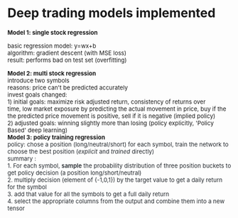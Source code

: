 # Deep trading models implemented

<font size="2"><b>Model 1: single stock regression</b></font><div><font size="2">basic regression model: y=wx+b</font></div><div><font size="2">algorithm: gradient descent (with MSE loss)</font></div><div><font size="2">result: performs bad on test set (overfitting)</font></div>

<div><b style=""><font size="2">Model 2: multi stock regression</font></b></div><div><span style=" font-size: small;">introduce two symbols</span></div><div><span style=" font-size: small;">reasons:&nbsp;</span><span style=" font-size: small;">price can't be predicted accurately</span></div><div><font size="2" style="">invest goals changed:&nbsp;</font></div><div><font size="2" style="">1) initial goals:&nbsp;</font><span style=" font-size: small;">maximize risk adjusted return,&nbsp;</span><span style=" font-size: small;">consistency of returns over time,&nbsp;</span><span style=" font-size: small;">low market exposure by p</span><font size="2" style="">redicting the actual movement in price,&nbsp;</font><span style=" font-size: small;">buy if the the predicted price movement is positive, sell if it is negative (implied policy)&nbsp;</span></div><div><span style=" font-size: small;">2) adjusted goals: winning slightly more than losing (</span><span style=" font-size: small;">policy explicitly, 'Policy Based' deep learning)</span></div><div><div><b><font size="2">Model 3: policy training regression</font></b></div></div><div><span style="color: rgb(36, 41, 46); font-family: -apple-system, BlinkMacSystemFont, &quot;Segoe UI&quot;, Helvetica, Arial, sans-serif, &quot;Apple Color Emoji&quot;, &quot;Segoe UI Emoji&quot;, &quot;Segoe UI Symbol&quot;; font-size: small;">policy: chose a position (long/neutral/short) for each symbol, train the network to choose the best position&nbsp;(</span><em style="color: rgb(36, 41, 46); font-family: -apple-system, BlinkMacSystemFont, &quot;Segoe UI&quot;, Helvetica, Arial, sans-serif, &quot;Apple Color Emoji&quot;, &quot;Segoe UI Emoji&quot;, &quot;Segoe UI Symbol&quot;; font-size: small; box-sizing: border-box;">explicit</em><span style="color: rgb(36, 41, 46); font-family: -apple-system, BlinkMacSystemFont, &quot;Segoe UI&quot;, Helvetica, Arial, sans-serif, &quot;Apple Color Emoji&quot;, &quot;Segoe UI Emoji&quot;, &quot;Segoe UI Symbol&quot;; font-size: small;">&nbsp;and&nbsp;</span><em style="color: rgb(36, 41, 46); font-family: -apple-system, BlinkMacSystemFont, &quot;Segoe UI&quot;, Helvetica, Arial, sans-serif, &quot;Apple Color Emoji&quot;, &quot;Segoe UI Emoji&quot;, &quot;Segoe UI Symbol&quot;; font-size: small; box-sizing: border-box;">trained</em><span style="color: rgb(36, 41, 46); font-family: -apple-system, BlinkMacSystemFont, &quot;Segoe UI&quot;, Helvetica, Arial, sans-serif, &quot;Apple Color Emoji&quot;, &quot;Segoe UI Emoji&quot;, &quot;Segoe UI Symbol&quot;; font-size: small;">&nbsp;directly)</span></div><div><span style="color: rgb(36, 41, 46); font-family: -apple-system, BlinkMacSystemFont, &quot;Segoe UI&quot;, Helvetica, Arial, sans-serif, &quot;Apple Color Emoji&quot;, &quot;Segoe UI Emoji&quot;, &quot;Segoe UI Symbol&quot;; font-size: small;">summary :</span></div><div><span style="color: rgb(36, 41, 46); font-family: -apple-system, BlinkMacSystemFont, &quot;Segoe UI&quot;, Helvetica, Arial, sans-serif, &quot;Apple Color Emoji&quot;, &quot;Segoe UI Emoji&quot;, &quot;Segoe UI Symbol&quot;; font-size: small;">1. For each symbol,&nbsp;</span><span style="color: rgb(36, 41, 46); font-family: -apple-system, BlinkMacSystemFont, &quot;Segoe UI&quot;, Helvetica, Arial, sans-serif, &quot;Apple Color Emoji&quot;, &quot;Segoe UI Emoji&quot;, &quot;Segoe UI Symbol&quot;; font-size: small; box-sizing: border-box; font-weight: 600;">sample</span><span style="color: rgb(36, 41, 46); font-family: -apple-system, BlinkMacSystemFont, &quot;Segoe UI&quot;, Helvetica, Arial, sans-serif, &quot;Apple Color Emoji&quot;, &quot;Segoe UI Emoji&quot;, &quot;Segoe UI Symbol&quot;; font-size: small;">&nbsp;the probability distribution of three position buckets to get policy decision (a position long/short/neutral)</span></div><div><span style="color: rgb(36, 41, 46); font-family: -apple-system, BlinkMacSystemFont, &quot;Segoe UI&quot;, Helvetica, Arial, sans-serif, &quot;Apple Color Emoji&quot;, &quot;Segoe UI Emoji&quot;, &quot;Segoe UI Symbol&quot;; font-size: small;">2. multiply decision (element of {-1,0,1}) by the target value to get a daily return for the symbol</span></div><div><span style="color: rgb(36, 41, 46); font-family: -apple-system, BlinkMacSystemFont, &quot;Segoe UI&quot;, Helvetica, Arial, sans-serif, &quot;Apple Color Emoji&quot;, &quot;Segoe UI Emoji&quot;, &quot;Segoe UI Symbol&quot;; font-size: small;">3. add that value for all the symbols to get a full daily return</span></div><div><span style="color: rgb(36, 41, 46); font-family: -apple-system, BlinkMacSystemFont, &quot;Segoe UI&quot;, Helvetica, Arial, sans-serif, &quot;Apple Color Emoji&quot;, &quot;Segoe UI Emoji&quot;, &quot;Segoe UI Symbol&quot;; font-size: small;">4. select the appropriate columns from the output and combine them into a new tensor</span></div><div><p style="box-sizing: border-box; margin-bottom: 16px; color: rgb(36, 41, 46); font-family: -apple-system, BlinkMacSystemFont, &quot;Segoe UI&quot;, Helvetica, Arial, sans-serif, &quot;Apple Color Emoji&quot;, &quot;Segoe UI Emoji&quot;, &quot;Segoe UI Symbol&quot;; font-size: 16px;"><br></p></div><div><p style=""><br></p></div>


